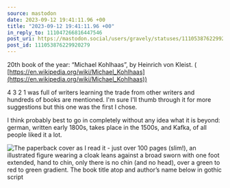 ```yaml
---
source: mastodon
date: 2023-09-12 19:41:11.96 +00
title: "2023-09-12 19:41:11.96 +00"
in_reply_to: 111047266816447546
post_uri: https://mastodon.social/users/gravely/statuses/111053876229920279
post_id: 111053876229920279
---
```

20th book of the year: “Michael Kohlhaas”, by Heinrich von Kleist. ( [https://en.wikipedia.org/wiki/Michael_Kohlhaas](https://en.wikipedia.org/wiki/Michael_Kohlhaas))

4 3 2 1 was full of writers learning the trade from other writers and hundreds of books are mentioned. I'm sure I'll thumb through it for more suggestions but this one was the first I chose.

I think probably best to go in completely without any idea what it is beyond: german, written early 1800s, takes place in the 1500s, and Kafka, of all people liked it a lot.


![The paperback cover as I read it - just over 100 pages (slim!), an illustrated figure wearing a cloak leans against a broad sworn with one foot extended, hand to chin, only there is no chin (and no head), over a green to red to green gradient. The book title atop and author’s name below in gothic script](/images/111053875916329023.jpeg)

